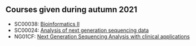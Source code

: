## Courses given during autumn 2021

  * SC00038: [Bioinformatics II](https://github.com/bcfgothenburg/HT22/wiki/Bioinformatics-II)
  * SC00024: [Analysis of next generation sequencing data](https://github.com/bcfgothenburg/HT22/wiki/Analysis-of-next-generation-sequencing-data)
  * NG01CF:  [Next Generation Sequencing Analysis with clinical applications](https://github.com/bcfgothenburg/HT22/wiki/Next-Generation-Sequencing-Analysis-with-clinical-applications) 

 
